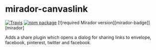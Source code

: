 # mirador-canvaslink

[![Travis][build-badge]][build]
[![npm package][npm-badge]][npm]
[![required Mirador version][mirador-badge]][mirador]

Adds a share plugin which opens a dialog for sharing links to envelope, facebook, pinterest, twitter and facebook.

[build-badge]: https://img.shields.io/travis/user/repo/master.png?style=flat-square
[build]: https://travis-ci.org/user/repo

[npm-badge]: https://img.shields.io/npm/v/npm-package.png?style=flat-square
[npm]: https://www.npmjs.org/package/npm-package

[coveralls-badge]: https://img.shields.io/coveralls/user/repo/master.png?style=flat-square
[coveralls]: https://coveralls.io/github/user/repo

